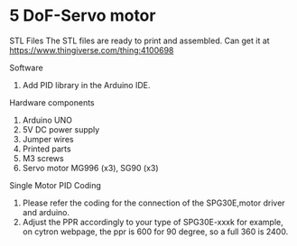 # 5 DoF-Servo motor 


STL Files
  The STL files are ready to print and assembled. Can get it at https://www.thingiverse.com/thing:4100698

Software
1. Add PID library in the Arduino IDE.

Hardware components
  1.	Arduino UNO
  2.	5V DC power supply
  3.	Jumper wires
  4.	Printed parts
  5.	M3 screws
  6.	Servo motor MG996 (x3), SG90 (x3)

Single Motor PID Coding
  1.	Please refer the coding for the connection of the SPG30E,motor driver and arduino.
  2.	Adjust the PPR accordingly to your type of SPG30E-xxxk for example, on cytron webpage, the ppr is 600 for 90 degree, so a full 360 is 2400.
